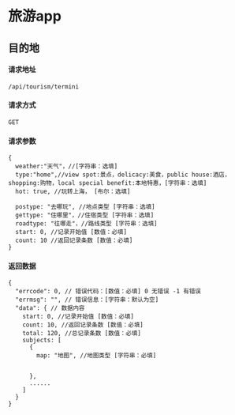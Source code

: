 # 旅游app
## 目的地
#### 请求地址
    /api/tourism/termini
#### 请求方式
    GET
#### 请求参数
    {
      weather:"天气"，//[字符串：选填]
      type:"home",//view spot:景点，delicacy:美食，public house:酒店，shopping:购物，local special benefit:本地特惠，[字符串：选填]                                                 
      hot: true, //玩转上海， [布尔：选填]
      
      postype: "去哪玩", //地点类型 [字符串：选填]
      gettype: "住哪里"，//住宿类型 [字符串：选填]
      roadtype: "往哪走"，//路线类型 [字符串：选填]
      start: 0, //记录开始值 [数值：必填]
      count: 10 //返回记录条数 [数值：必填]
    }
#### 返回数据
	{
      "errcode": 0, // 错误代码：[数值：必填] 0 无错误 -1 有错误
      "errmsg": "", // 错误信息：[字符串：默认为空]
      "data": { // 数据内容
        start: 0, //记录开始值 [数值：必填]
        count: 10, //返回记录条数 [数值：必填]
        total: 120, //总记录条数 [数值：必填]
        subjects: [
          {
            map: "地图", //地图类型 [字符串：必填]
            
            
          },
          ......
        ]
      }
	}

